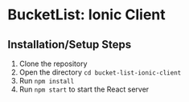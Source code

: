 # BucketList: Ionic Client

## Installation/Setup Steps
1. Clone the repository
2. Open the directory `cd bucket-list-ionic-client`
3. Run `npm install`
4. Run `npm start` to start the React server
